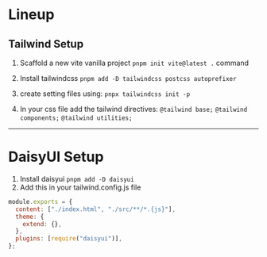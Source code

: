 # Lineup

## Tailwind Setup

1. Scaffold a new vite vanilla project `pnpm init vite@latest .` command
2. Install tailwindcss
   `pnpm add -D tailwindcss postcss autoprefixer`

3. create setting files
   using: `pnpx tailwindcss init -p`

4. In your css file add the tailwind directives:
   `@tailwind base;` `@tailwind components;` `@tailwind utilities;`

---

# DaisyUI Setup

1. Install daisyui
   `pnpm add -D daisyui`
2. Add this in your tailwind.config.js file

```js
module.exports = {
  content: ["./index.html", "./src/**/*.{js}"],
  theme: {
    extend: {},
  },
  plugins: [require("daisyui")],
};
```
